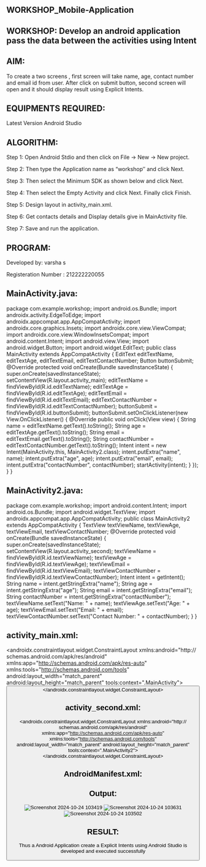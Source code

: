 ## WORKSHOP_Mobile-Application
## WORKSHOP: Develop an android application pass the data between the activities using Intent
 ## AIM:
 To create a two screens , first screen will take name, age, contact number and email id from user.
 After click on submit button, second screen will open and it should display result using Explicit
 Intents.
## EQUIPMENTS REQUIRED:
 Latest Version Android Studio
## ALGORITHM:
 Step 1: Open Android Stdio and then click on File -> New -> New project.
 
 Step 2: Then type the Application name as “workshop″ and click Next.
 
 Step 3: Then select the Minimum SDK as shown below and click Next.
 
 Step 4: Then select the Empty Activity and click Next. Finally click Finish.
 
 Step 5: Design layout in activity_main.xml.
 
 Step 6: Get contacts details and Display details give in MainActivity file.
 
 Step 7: Save and run the application.
 ## PROGRAM:
 Developed by: varsha s
 
 Registeration Number : 212222220055
 ## MainActivity.java:
 package com.example.workshop;
 import android.os.Bundle;
 import androidx.activity.EdgeToEdge;
 import androidx.appcompat.app.AppCompatActivity;
 import androidx.core.graphics.Insets;
  import androidx.core.view.ViewCompat;
 import androidx.core.view.WindowInsetsCompat;
 import android.content.Intent;
 import android.view.View;
 import android.widget.Button;
 import android.widget.EditText;
 public class MainActivity extends AppCompatActivity {
    EditText editTextName, editTextAge, editTextEmail, editTextContactNumber;
    Button buttonSubmit;
    @Override
    protected void onCreate(Bundle savedInstanceState) {
        super.onCreate(savedInstanceState);
        setContentView(R.layout.activity_main);
        editTextName = findViewById(R.id.editTextName);
        editTextAge = findViewById(R.id.editTextAge);
        editTextEmail = findViewById(R.id.editTextEmail);
        editTextContactNumber = findViewById(R.id.editTextContactNumber);
        buttonSubmit = findViewById(R.id.buttonSubmit);
        buttonSubmit.setOnClickListener(new View.OnClickListener() {
            @Override
            public void onClick(View view) {
                String name = editTextName.getText().toString();
                String age = editTextAge.getText().toString();
                String email = editTextEmail.getText().toString();
                String contactNumber = editTextContactNumber.getText().toString();
                Intent intent = new Intent(MainActivity.this, MainActivity2.class);
                intent.putExtra("name", name);
                intent.putExtra("age", age);
                intent.putExtra("email", email);
                intent.putExtra("contactNumber", contactNumber);
                startActivity(intent);
            }
        });
    }
 }
 ## MainActivity2.java:
 package com.example.workshop;
 import android.content.Intent;
 import android.os.Bundle;
 import android.widget.TextView;
 import androidx.appcompat.app.AppCompatActivity;
 public class MainActivity2 extends AppCompatActivity {
    TextView textViewName, textViewAge, textViewEmail, textViewContactNumber;
    @Override
     protected void onCreate(Bundle savedInstanceState) {
        super.onCreate(savedInstanceState);
        setContentView(R.layout.activity_second);
        textViewName = findViewById(R.id.textViewName);
        textViewAge = findViewById(R.id.textViewAge);
        textViewEmail = findViewById(R.id.textViewEmail);
        textViewContactNumber = findViewById(R.id.textViewContactNumber);
        Intent intent = getIntent();
        String name = intent.getStringExtra("name");
        String age = intent.getStringExtra("age");
        String email = intent.getStringExtra("email");
        String contactNumber = intent.getStringExtra("contactNumber");
        textViewName.setText("Name: " + name);
        textViewAge.setText("Age: " + age);
        textViewEmail.setText("Email: " + email);
        textViewContactNumber.setText("Contact Number: " + contactNumber);
    }
 }
 ## activity_main.xml:
 <?xml version="1.0" encoding="utf-8"?>
 <androidx.constraintlayout.widget.ConstraintLayout xmlns:android="http://
 schemas.android.com/apk/res/android"
    xmlns:app="http://schemas.android.com/apk/res-auto"
    xmlns:tools="http://schemas.android.com/tools"
    android:layout_width="match_parent"
    android:layout_height="match_parent"
    tools:context=".MainActivity">
    <EditText
        android:id="@+id/editTextName"
        android:layout_width="0dp"
        android:layout_height="wrap_content"
        android:hint="Name"
        app:layout_constraintEnd_toEndOf="parent"
        app:layout_constraintStart_toStartOf="parent"
        app:layout_constraintTop_toTopOf="parent"
        app:layout_constraintWidth_percent="0.8" />
    <EditText
        android:id="@+id/editTextAge"
        android:layout_width="0dp"
        android:layout_height="wrap_content"
        android:hint="Age"
        android:inputType="number"
        app:layout_constraintEnd_toEndOf="parent"
        app:layout_constraintStart_toStartOf="parent"
        app:layout_constraintTop_toBottomOf="@id/editTextName"
        app:layout_constraintWidth_percent="0.8" />
    <EditText
         android:id="@+id/editTextEmail"
        android:layout_width="0dp"
        android:layout_height="wrap_content"
        android:hint="Email"
        android:inputType="textEmailAddress"
        app:layout_constraintEnd_toEndOf="parent"
        app:layout_constraintStart_toStartOf="parent"
        app:layout_constraintTop_toBottomOf="@id/editTextAge"
        app:layout_constraintWidth_percent="0.8" />
    <EditText
        android:id="@+id/editTextContactNumber"
        android:layout_width="0dp"
        android:layout_height="wrap_content"
        android:hint="Contact Number"
        android:inputType="phone"
        app:layout_constraintEnd_toEndOf="parent"
        app:layout_constraintStart_toStartOf="parent"
        app:layout_constraintTop_toBottomOf="@id/editTextEmail"
        app:layout_constraintWidth_percent="0.8" />
    <Button
        android:id="@+id/buttonSubmit"
        android:layout_width="wrap_content"
        android:layout_height="wrap_content"
        android:text="Submit"
        app:layout_constraintEnd_toEndOf="parent"
        app:layout_constraintStart_toStartOf="parent"
        app:layout_constraintTop_toBottomOf="@id/editTextContactNumber" />
 </androidx.constraintlayout.widget.ConstraintLayout>
 ## activity_second.xml:
 <?xml version="1.0" encoding="utf-8"?>
 <androidx.constraintlayout.widget.ConstraintLayout xmlns:android="http://
 schemas.android.com/apk/res/android"
    xmlns:app="http://schemas.android.com/apk/res-auto"
    xmlns:tools="http://schemas.android.com/tools"
    android:layout_width="match_parent"
    android:layout_height="match_parent"
    tools:context=".MainActivity2">
    <TextView
        android:id="@+id/textViewName"
        android:layout_width="0dp"
        android:layout_height="wrap_content"
        android:text="Name: "
        app:layout_constraintEnd_toEndOf="parent"
        app:layout_constraintStart_toStartOf="parent"
        app:layout_constraintTop_toTopOf="parent"
        app:layout_constraintWidth_percent="0.8" />
    <TextView
        android:id="@+id/textViewAge"
        android:layout_width="0dp"
         android:layout_height="wrap_content"
        android:text="Age: "
        app:layout_constraintEnd_toEndOf="parent"
        app:layout_constraintStart_toStartOf="parent"
        app:layout_constraintTop_toBottomOf="@id/textViewName"
        app:layout_constraintWidth_percent="0.8" />
    <TextView
        android:id="@+id/textViewEmail"
        android:layout_width="0dp"
        android:layout_height="wrap_content"
        android:text="Email: "
        app:layout_constraintEnd_toEndOf="parent"
        app:layout_constraintStart_toStartOf="parent"
        app:layout_constraintTop_toBottomOf="@id/textViewAge"
        app:layout_constraintWidth_percent="0.8" />
    <TextView
        android:id="@+id/textViewContactNumber"
        android:layout_width="0dp"
        android:layout_height="wrap_content"
        android:text="Contact Number: "
        app:layout_constraintEnd_toEndOf="parent"
        app:layout_constraintStart_toStartOf="parent"
        app:layout_constraintTop_toBottomOf="@id/textViewEmail"
        app:layout_constraintWidth_percent="0.8" />
 </androidx.constraintlayout.widget.ConstraintLayout>
 ## AndroidManifest.xml:
 <?xml version="1.0" encoding="utf-8"?>
 <manifest xmlns:android="http://schemas.android.com/apk/res/android"
    xmlns:tools="http://schemas.android.com/tools">
    <application
        android:allowBackup="true"
        android:dataExtractionRules="@xml/data_extraction_rules"
        android:fullBackupContent="@xml/backup_rules"
        android:icon="@mipmap/ic_launcher"
        android:label="@string/app_name"
        android:roundIcon="@mipmap/ic_launcher_round"
        android:supportsRtl="true"
        android:theme="@style/Theme.Workshop"
        tools:targetApi="31">
        <activity
            android:name=".MainActivity"
            android:exported="true">
            <intent-filter>
                <action android:name="android.intent.action.MAIN" />
                <category android:name="android.intent.category.LAUNCHER" />
            </intent-filter>
        </activity>
        <activity android:name=".MainActivity2" />
    </application>
    </manifest>
## Output:
![Screenshot 2024-10-24 103419](https://github.com/user-attachments/assets/f6229cc7-3db3-4b7d-b168-f7de44d86c6b)
![Screenshot 2024-10-24 103631](https://github.com/user-attachments/assets/9b75366e-2873-4493-9ac9-0d0d40d66e6e)
![Screenshot 2024-10-24 103502](https://github.com/user-attachments/assets/c3f3145e-2265-4a62-9ba0-39369d06e4b8)

## RESULT:
 Thus a Android Application create a Explicit Intents using Android Studio is developed and
 executed successfully
        
